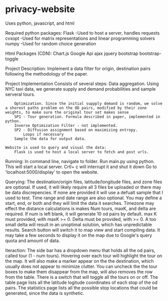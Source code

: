 # privacy-website

Uses python, javascript, and html

Required python packages:
	Flask
		-Used to host a server, handles requests
	cvxopt
		-Used for matrix representations and linear programming solvers
	numpy
		-Used for random choice generation
		
Html Packages (CDN):
	Chart.js
	Google Api
	ajax
	jquery
	bootstrap
	bootstrap-toggle

Project Description:
	Implement a data filter for origin, destination pairs following the methodology of the paper.

Project Implementation
	Consists of several steps:
		Data aggregation. Using NYC taxi data, we generate supply and demand probabilities and sample serveral tours.

		Optimization. Since the initial suppply demand is random, we solve a shorest paths problem on the OD pairs, modified by their zone weights, to make sure the original tour set makes sense
		SP1 - Tour generation. Formula described in paper, implemented in python.
		Inverse Optimization Filter - not implemented.
		SP2 - Diffusion assignment based on maximizing entropy.
			Loops if necessary
		Sample the data for output data.

	Website is used to query and visual the data:
		Flask is used to host a local server to fetch and post urls.
		
Running:
	In command line, navigate to folder.
	Run main.py using python.
		This will start a local server. Crtl+ c will interrupt it and shut it down
	Go to 'localhost:5000/display' to open the website.
	
Querying:
	The destination/origin files, latitude/longitude files, and zone files are optional. If used, it will likely require all 3 files be uploaded or there may be data discrepencies. If none are provided it will use a defualt sample that I used to test.
	Time range and date range are also optional. You may define a start, end, or both and they will limit the data it searches. Timezone may effect the distance calculations is makes
	Num tours, maxK, and delta are required. If num is left blank, it will generate 10 od pairs by default. max K must provided, with maxK >= 0. Delta must be provided, with >= 0. A too small delta will result in an unoptimal solution, which has unpredictable results.
	Search button will switch it to map view and start compiling data. It may take a few seconds to display it on the map due to Google's query quota and amount of data. 

Iteraction:
	The side bar has a dropdown menu that holds all the od pairs, called tour (1 - num tours).
	Hovering over each tour will highlight the tour on the map. It will also make a marker appear on the the destination, which usually does not appear to minimize clutter.
	You can uncheck the the tour boxes to make them disappear from the map, will also removes the row from the table.
	There is a switch that will toggle all the tours on or off.
	The table page lists all the latitude logitude coordinates of each stop of the od pairs.
	The statistics page lists all the possible stop locations that could be generated, since the data is synthetic.
	


	


